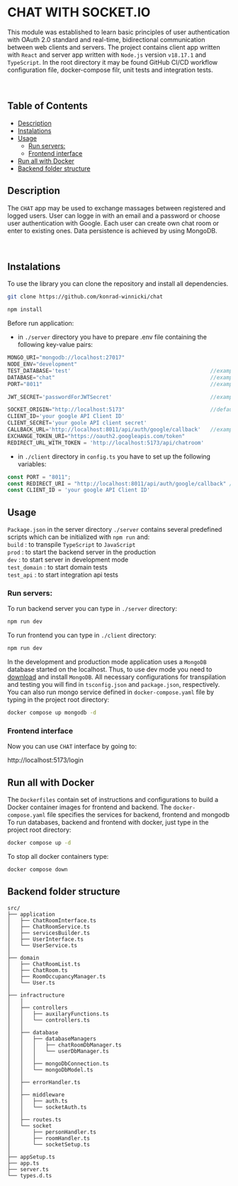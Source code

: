 <!-- omit in toc -->
# CHAT WITH SOCKET.IO

This module was established to learn basic principles of user authentication with OAuth 2.0 standard and real-time, bidirectional communication between web clients and servers. The project contains client app written with `React` and server app written with `Node.js` version `v18.17.1` and `TypeScript`. In the root directory it may be found GitHub CI/CD workflow configuration file, docker-compose filr, unit tests and integration tests.

<br>

<!-- omit in toc -->
## Table of Contents
- [Description](#description)
- [Instalations](#instalations)
- [Usage](#usage)
  - [Run servers:](#run-servers)
  - [Frontend interface](#frontend-interface)
- [Run all with Docker](#run-all-with-docker)
- [Backend folder structure](#backend-folder-structure)
## Description
The `CHAT` app may be used to exchange massages between registered and logged users. User can logge in with an email and a password or choose user authentication with Google. Each user can create own chat room or enter to existing ones. Data persistence is achieved by using MongoDB. 

<br>

## Instalations 
To use the library you can clone the repository and install all dependencies.

```bash
git clone https://github.com/konrad-winnicki/chat
```

```bash
npm install
```
Before run application:
 - in `./server` directory you have to prepare .env file containing the following key-value pairs:
```javascript
MONGO_URI="mongodb://localhost:27017"
NODE_ENV="development"
TEST_DATABASE='test'                                            //example
DATABASE="chat"                                                 //example
PORT="8011"                                                     //example

JWT_SECRET='passwordForJWTSecret'                               //example

SOCKET_ORIGIN="http://localhost:5173"                           //default Vite port
CLIENT_ID='your google API Client ID'
CLIENT_SECRET='your goole API client secret'
CALLBACK_URL='http://localhost:8011/api/auth/google/callback'   //example, can be set in the google API
EXCHANGE_TOKEN_URI="https://oauth2.googleapis.com/token"
REDIRECT_URL_WITH_TOKEN = 'http://localhost:5173/api/chatroom'
```

- in `./client` directory in `config.ts` you have to set up the following variables:

```javascript
const PORT = "8011";
const REDIRECT_URI = "http://localhost:8011/api/auth/google/callback" //example, can be set in the google API
const CLIENT_ID = 'your google API Client ID'

```


## Usage

`Package.json` in the server directory `./server` contains several predefined scripts which can be initialized with `npm run` and:</br>
```build``` : to transpile `TypeScript` to `JavaScript` </br>
```prod``` : to start the backend server in the production </br>
```dev``` : to start server in development mode </br>
```test_domain``` : to start domain tests</br>
```test_api``` : to start integration api tests</br>

### Run servers: 
To run backend server you can type in `./server` directory:
```bash
npm run dev
```
To run frontend you can type in `./client` directory:
```bash
npm run dev
```


In the development and production mode application uses a `MongoDB` database started on the localhost. Thus, to use dev mode you need to [download](https://www.mongodb.com/try/download/community) and install `MongoDB`. All necessary configurations for transpilation and testing you will find in `tsconfig.json` and `package.json`, respectively.
You can also run mongo service defined in `docker-compose.yaml` file by typing in the project root directory:

```bash
docker compose up mongodb -d 
```

### Frontend interface

Now you can use `CHAT` interface by going to:

http://localhost:5173/login

## Run all with Docker
The `Dockerfiles` contain set of instructions and configurations to build a Docker container images for frontend and backend.
The `docker-compose.yaml` file specifies the services for backend, frontend and mongodb
To run databases, backend and frontend with docker, just type in the project root directory:

```bash
docker compose up -d
```

To stop all docker containers type:
```bash
docker compose down 
```


## Backend folder structure

```
src/
├── application
│   ├── ChatRoomInterface.ts
│   ├── ChatRoomService.ts
│   ├── servicesBuilder.ts
│   ├── UserInterface.ts
│   └── UserService.ts
│
├── domain
│   ├── ChatRoomList.ts
│   ├── ChatRoom.ts
│   ├── RoomOccupancyManager.ts
│   └── User.ts
│
├── infractructure
│   │
│   ├── controllers
│   │   ├── auxilaryFunctions.ts
│   │   └── controllers.ts
│   │
│   ├── database
│   │   ├── databaseManagers
│   │   │   ├── chatRoomDbManager.ts
│   │   │   └── userDbManager.ts
│   │   │
│   │   ├── mongoDbConnection.ts
│   │   └── mongoDbModel.ts
│   │
│   ├── errorHandler.ts
│   │
│   ├── middleware
│   │   ├── auth.ts
│   │   └── socketAuth.ts
│   │
│   ├── routes.ts
│   └── socket
│       ├── personHandler.ts
│       ├── roomHandler.ts
│       └── socketSetup.ts
│
├── appSetup.ts
├── app.ts
├── server.ts
└── types.d.ts

```









